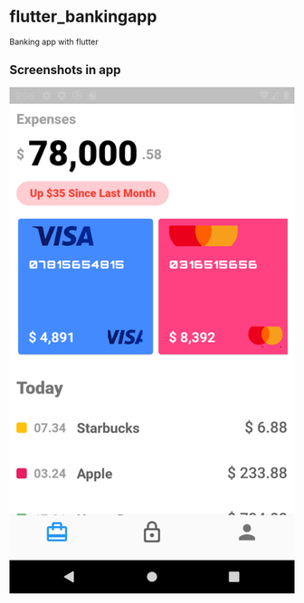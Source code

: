 # flutter_bankingapp

Banking app with flutter

## Screenshots in app

![Alt text](screenshots/1.png?raw=true "homescreen")
